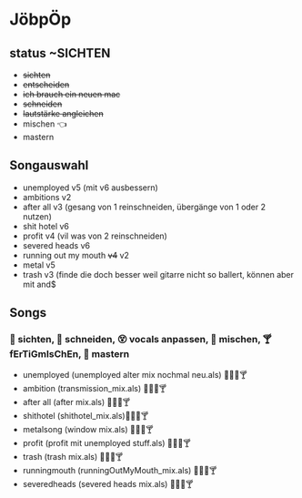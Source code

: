 # JöbpÖp

## status ~SICHTEN 

- ~~sichten~~
- ~~entscheiden~~
- ~~ich brauch ein neuen mac~~
- ~~schneiden~~
- ~~lautstärke angleichen~~
- mischen 👈
- mastern


## Songauswahl
- unemployed v5 (mit v6 ausbessern)
- ambitions v2
- after all v3 (gesang von 1 reinschneiden, übergänge von 1 oder 2 nutzen)
- shit hotel v6
- profit v4 (vil was von 2 reinschneiden)
- severed heads v6
- running out my mouth ~~v4~~ v2
- metal v5
- trash v3 (finde die doch besser weil gitarre nicht so ballert, können aber mit and$




## Songs
### 🔭 sichten, 🔪 schneiden, 😵 vocals anpassen, 🍹 mischen, 🍸 fErTiGmIsChEn,  💅 mastern
- unemployed (unemployed alter mix nochmal neu.als) 🔪😵🍹🍸
- ambition (transmission_mix.als) 🔪😵🍹🍸
- after all (after mix.als) 🔪😵🍹🍸
- shithotel (shithotel_mix.als)🔪😵🍹🍸
- metalsong (window mix.als) 🔪😵🍹🍸
- profit (profit mit unemployed stuff.als) 🔪😵🍹🍸
- trash (trash mix.als) 🔪😵🍹🍸
- runningmouth (runningOutMyMouth_mix.als) 🔪😵🍹🍸
- severedheads (severed heads mix.als) 🔪😵🍹🍸

